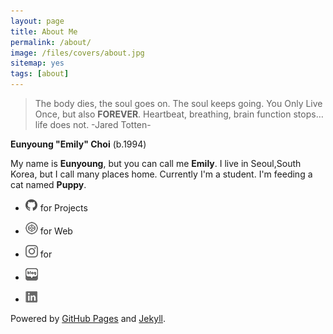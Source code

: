```yaml
---
layout: page
title: About Me
permalink: /about/
image: /files/covers/about.jpg
sitemap: yes
tags: [about]
---
```


> The body dies, the soul goes on.  The soul keeps going.  You Only Live Once, but also **FOREVER**.  Heartbeat, breathing, brain function stops…life does not.
> -Jared Totten-


**Eunyoung "Emily" Choi** (b.1994)

My name is **Eunyoung**, but you can call me **Emily**. 
I live in Seoul,South Korea, but I call many places home.
Currently I'm a student.
I'm feeding a cat named **Puppy**. 

- [![Github](/assets/images/pc/icon_git.png)](http://github.com//emily7485)
for Projects

- [![CodePen](/assets/images/pc/icon_codepen.png)](https://codepen.io/emily7485/)
for Web

- [![Instagram](/assets/images/pc/icon_instagram.png)](https://www.instagram.com/emily_daily_/) 
for 

- [![NaverBlog](/assets/images/pc/icon_naverblog.png)](http:///blog.naver.com/emily7485)


- [![LinkedIn](/assets/images/pc/icon_linkedin.png)](https://www.linkedin.com/in/eun-young-choi-986103134/)



Powered by [GitHub Pages](https://pages.github.com) and [Jekyll](https://jekyllrb.com).


